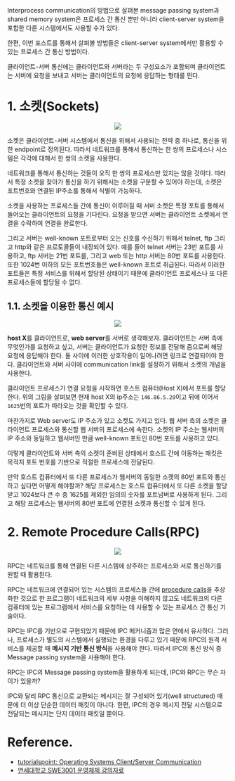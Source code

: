 Interprocess communication의 방법으로 살펴본 message passing system과 shared memory system은 프로세스 간 통신 뿐만 아니라 client-server system을 포함한 다른 시스템에서도 사용할 수가 있다.

한편, 이번 포스트를 통해서 살펴볼 방법들은 client-server system에서만 활용할 수 있는 프로세스 간 통신 방법이다.

클라이언트-서버 통신에는 클라이언트와 서버라는 두 구성요소가 포함되며 클라이언트는 서버에 요청을 보내고 서버는 클라이언트의 요청에 응답하는 형태를 띈다.

# 1. 소켓(Sockets)

<p align="center">
<img src="https://user-images.githubusercontent.com/27791880/229504965-37b839bb-7a7b-406a-8ab8-1ed8fc008b39.png">
</p>

소켓은 클라이언트-서버 시스템에서 통신을 위해서 사용되는 전략 중 하나로, 통신을 위한 endpoint로 정의된다. 따라서 네트워크를 통해서 통신하는 한 쌍의 프로세스나 시스템은 각각에 대해서 한 쌍의 소켓을 사용한다.

네트워크를 통해서 통신하는 것들이 오직 한 쌍의 프로세스만 있지는 않을 것이다. 따라서 특정 소켓을 찾아가 통신을 하기 위해서는 소켓을 구분할 수 있어야 하는데, 소켓은 포트번호와 연결된 IP주소를 통해서 식별이 가능하다.

소켓을 사용하는 프로세스들 간에 통신이 이루어질 때 서버 소켓은 특정 포트를 통해서 들어오는 클라이언트의 요청을 기다린다. 요청을 받으면 서버는 클라이언트 소켓에서 연결을 수락하여 연결을 완료한다.

그리고 서버는 well-known 포트로부터 오는 신호를 수신하기 위해서 telnet, ftp 그리고 http와 같은 프로토콜들이 내장되어 있다. 예를 들어 telnet 서버는 23번 포트를 사용하고, ftp 서버는 21번 포트를, 그리고 web 또는 http 서버는 80번 포트를 사용한다. 또한 1024번 이하의 모든 포트번호들은 well-known 포트로 취급된다. 따라서 이러한 포트들은 특정 서비스를 위해서 할당된 상태이기 때문에 클라이언트 프로세스나 또 다른 프로세스들에 할당될 수 없다.

## 1.1. 소켓을 이용한 통신 예시

<p align="center">
<img src="https://user-images.githubusercontent.com/27791880/229532999-34e12ac3-ed8c-42e1-9fa7-6a0d659d9a6e.png">
</p>

**host X**를 클라이언트로, **web server**를 서버로 생각해보자. 클라이언트는 서버 측에 무엇인가를 요청하고 싶고, 서버는 클라이언트가 요청한 정보를 전달해 줌으로써 해당 요청에 응답해야 한다. 둘 사이에 이러한 상호작용이 일어나려면 링크로 연결되어야 한다. 클라이언트와 서버 사이에 communication link를 설정하기 위해서 소켓의 개념을 사용한다.

클라이언트 프로세스가 연결 요청을 시작하면 호스트 컴퓨터(Host X)에서 포트를 할당한다. 위의 그림을 살펴보면 현재 host X의 ip주소는 `146.86.5.20`이고 뒤에 이어서 `1625`번의 포트가 따라오는 것을 확인할 수 있다.

마찬가지로 Web server도 IP 주소가 있고 소켓도 가지고 있다. 웹 서버 측의 소켓은 클라이언트 프로세스와 통신할 웹 서버의 프로세스에 속한다. 소켓의 IP 주소는 웹서버의 IP 주소와 동일하고 웹서버인 만큼 well-known 포트인 80번 포트를 사용하고 있다.

이렇게 클라이언트와 서버 측의 소켓이 준비된 상태에서 호스트 간에 이동하는 패킷은 목적지 포트 번호를 기반으로 적절한 프로세스에 전달된다.

만약 호스트 컴퓨터에서 또 다른 프로세스가 웹서버의 동일한 소켓의 80번 포트와 통신하고 싶다면 어떻게 해야할까? 해당 프로세스는 호스트 컴퓨터에서 또 다른 소켓을 할당받고 1024보다 큰 수 중 1625를 제외한 임의의 숫자를 포트넘버로 사용하게 된다. 그리고 해당 프로세스는 웹서버의 80번 포트에 연결된 소켓과 통신할 수 있게 된다.

# 2. Remote Procedure Calls(RPC)

<p align="center">
<img src="https://user-images.githubusercontent.com/27791880/229567310-934c9f2b-70dd-4c5e-9541-40132d5ed821.png">
</p>

RPC는 네트워크를 통해 연결된 다른 시스템에 상주하는 프로세스와 서로 통신하기를 원할 때 활용된다.

RPC는 네트워크에 연결되어 있는 시스템의 프로세스들 간에 [procedure calls](https://ko.wikipedia.org/wiki/%ED%95%A8%EC%88%98_(%EC%BB%B4%ED%93%A8%ED%84%B0_%EA%B3%BC%ED%95%99))을 추상화한 것으로 한 프로그램이 네트워크의 세부 사항을 이해하지 않고도 네트워크의 다른 컴퓨터에 있는 프로그램에서 서비스를 요청하는 데 사용할 수 있는 프로세스 간 통신 기술이다.

RPC는 IPC를 기반으로 구현되었기 때문에 IPC 메커니즘과 많은 면에서 유사하다. 그러나, 프로세스가 별도의 시스템에서 실행되는 환경을 다루고 있기 때문에 RPC의 원격 서비스를 제공할 때 **메시지 기반 통신 방식**을 사용해야 한다. 따라서 IPC의 통신 방식 중 Message passing system을 사용해야 한다.

RPC는 IPC의 Message passing system을 활용하게 되는데, IPC와 RPC는 무슨 차이가 있을까?

IPC와 달리 RPC 통신으로 교환되는 메시지는 잘 구성되어 있기(well structured) 때문에 더 이상 단순한 데이터 패킷이 아니다. 한편, IPC의 경우 메시지 전달 시스템으로 전달되는 메시지는 단지 데이터 패킷일 뿐이다.

# Reference.

* [tutorialspoint: Operating Systems Client/Server Communication](https://www.tutorialspoint.com/operating-systems-client-server-communication)
* [연세대학교 SWE3001 운영체제 강의자료](http://csys.yonsei.ac.kr/lect/os/o3-4.pdf)